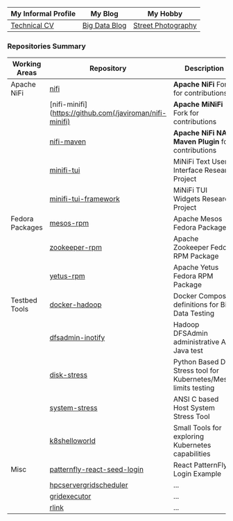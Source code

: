 | My Informal Profile |My Blog| My Hobby|
| ------------- | ------------- |------------- |
| [Technical CV](https://javiroman.github.io) | [Big Data Blog](https://www.dataintensive.info)  | [Street Photography](https://www.viewbug.com/member/javiroman) |


### Repositories Summary

| Working Areas |Repository| Description |
| ------------- | ------------- |------------- |
| Apache NiFi      | [nifi](https://github.com/javiroman/nifi)  | **Apache NiFi** Fork for contributions  |
|                  | [nifi-minifi](https://github.com(/javiroman/nifi-minifi)  |**Apache MiNiFi** Fork for contributions  |
|                  | [nifi-maven](https://github.com/javiroman/nifi-maven)  | **Apache NiFi NAR Maven Plugin** for contributions |
|                  | [minifi-tui](https://github.com/javiroman/minifi-tui) | MiNiFi Text User Interface Research Project|
|                  | [minifi-tui-framework](https://github.com/javiroman/minifi-tui-framework) | MiNiFi TUI Widgets Research Project|
| Fedora Packages  | [mesos-rpm](https://github.com/javiroman/mesos-rpm)  | Apache Mesos Fedora Package |
|                  | [zookeeper-rpm](https://github.com/javiroman/zookeeper-rpm) | Apache Zookeeper Fedora RPM Package |
|                  | [yetus-rpm](https://github.com/javiroman/yetus-rpm) | Apache Yetus Fedora RPM Package |
| Testbed Tools    | [docker-hadoop](https://github.com/javiroman/docker-hadoop) | Docker Compose definitions for Big Data Testing  |
|                  | [dfsadmin-inotify](https://github.com/javiroman/dfsadmin-inotify) | Hadoop DFSAdmin administrative API Java test  |
|                  | [disk-stress](https://github.com/javiroman/disk-stress) | Python Based Disk Stress tool for Kubernetes/Mesos limits testing |
|                  | [system-stress](https://github.com/javiroman/system-stress) | ANSI C based Host System Stress Tool |
|                  | [k8shelloworld](https://github.com/javiroman/k8shelloworld) | Small Tools for exploring Kubernetes capabilities |
| Misc    | [patternfly-react-seed-login](https://github.com/javiroman/patternfly-react-seed-login)  | React PatternFly Login Example |
|     | [hpcservergridscheduler](https://github.com/javiroman/hpcservergridscheduler)  |... |
|     | [gridexecutor](https://github.com/javiroman/gridexecutor)  |... |
|     | [rlink](https://github.com/javiroman/rlink)  |... |




